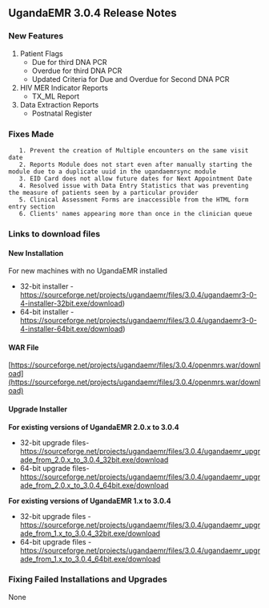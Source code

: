 ## UgandaEMR 3.0.4 Release Notes

### New Features
1.  Patient Flags
    * Due for third DNA PCR
    * Overdue for third DNA PCR
    * Updated Criteria for Due and Overdue for Second DNA PCR
 2. HIV MER Indicator Reports 
    * TX_ML Report
 3. Data Extraction Reports
    * Postnatal Register
    
    
  
### Fixes Made
       1. Prevent the creation of Multiple encounters on the same visit date
       2. Reports Module does not start even after manually starting the module due to a duplicate uuid in the ugandaemrsync module
       3. EID Card does not allow future dates for Next Appointment Date
       4. Resolved issue with Data Entry Statistics that was preventing the measure of patients seen by a particular provider
       5. Clinical Assessment Forms are inaccessible from the HTML form entry section
       6. Clients' names appearing more than once in the clinician queue

### Links to download files

#### New Installation

For new machines with no UgandaEMR installed

* 32-bit installer -https://sourceforge.net/projects/ugandaemr/files/3.0.4/ugandaemr3-0-4-installer-32bit.exe/download)
* 64-bit installer -https://sourceforge.net/projects/ugandaemr/files/3.0.4/ugandaemr3-0-4-installer-64bit.exe/download)

#### WAR File

[https://sourceforge.net/projects/ugandaemr/files/3.0.4/openmrs.war/download](https://sourceforge.net/projects/ugandaemr/files/3.0.4/openmrs.war/download)

#### Upgrade Installer

**For existing versions of UgandaEMR 2.0.x to 3.0.4**

* 32-bit upgrade files- https://sourceforge.net/projects/ugandaemr/files/3.0.4/ugandaemr_upgrade_from_2.0.x_to_3.0.4_32bit.exe/download
* 64-bit upgrade files- https://sourceforge.net/projects/ugandaemr/files/3.0.4/ugandaemr_upgrade_from_2.0.x_to_3.0.4_64bit.exe/download

**For existing versions of UgandaEMR 1.x  to  3.0.4**

* 32-bit upgrade files - https://sourceforge.net/projects/ugandaemr/files/3.0.4/ugandaemr_upgrade_from_1.x_to_3.0.4_32bit.exe/download
* 64-bit upgrade files - https://sourceforge.net/projects/ugandaemr/files/3.0.4/ugandaemr_upgrade_from_1.x_to_3.0.4_64bit.exe/download

### Fixing Failed Installations and Upgrades

None





